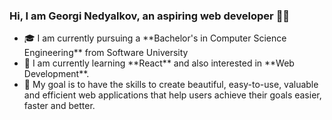 ### Hi, I am Georgi Nedyalkov, an aspiring web developer 🙋‍♂️

<ul>
   <li>
      🎓 I am currently pursuing a **Bachelor's in Computer Science Engineering** from Software University
   </li>
      <li>
            🌱 I am currently learning **React** and also interested in **Web Development**.
      
   </li>
      <li>
      🎯 My goal is to have the skills to create beautiful, easy-to-use, valuable and efficient web applications that help users achieve their goals easier, faster and better.

   </li>
   </ul>
   

   
<!--
**GeorgiNedyalkov/GeorgiNedyalkov** is a ✨ _special_ ✨ repository because its `README.md` (this file) appears on your GitHub profile.

Here are some ideas to get you started:

- 🔭 I’m currently working on ...
- 🌱 I’m currently learning ...
- 👯 I’m looking to collaborate on ...
- 🤔 I’m looking for help with ...
- 💬 Ask me about ...
- 📫 How to reach me: ...
- 😄 Pronouns: ...
- ⚡ Fun fact: ...
-->

